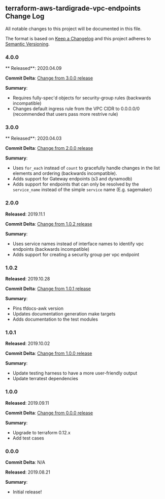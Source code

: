 ## terraform-aws-tardigrade-vpc-endpoints Change Log

All notable changes to this project will be documented in this file.

The format is based on [Keep a Changelog](http://keepachangelog.com/) and this project adheres to [Semantic Versioning](http://semver.org/).

### 4.0.0

** Released**: 2020.04.09

**Commit Delta**: [Change from 3.0.0 release](https://github.com/plus3it/terraform-aws-tardigrade-vpc-endpoints/compare/3.0.0...4.0.0)

**Summary**:

*   Requires fully-spec'd objects for security-group rules (backwards incompatible)
*   Changes default ingress rule from the VPC CIDR to 0.0.0.0/0 (recommended that users pass more restrive rule)

### 3.0.0

** Released**: 2020.04.03

**Commit Delta**: [Change from 2.0.0 release](https://github.com/plus3it/terraform-aws-tardigrade-vpc-endpoints/compare/2.0.0...3.0.0)

**Summary**:

*   Uses `for_each` instead of `count` to gracefully handle changes in the list elements and ordering (backwards incompatible).
*   Adds support for Gateway endpoints (s3 and dynamodb)
*   Adds support for endpoints that can only be resolved by the `service_name` instead of the simple `service` name (E.g. sagemaker)

### 2.0.0

**Released**: 2019.11.1

**Commit Delta**: [Change from 1.0.2 release](https://github.com/plus3it/terraform-aws-tardigrade-vpc-endpoints/compare/1.0.2...2.0.0)

**Summary**:

*   Uses service names instead of interface names to identify vpc endpoints (backwards incompatible)
*   Adds support for creating a security group per vpc endpoint

### 1.0.2

**Released**: 2019.10.28

**Commit Delta**: [Change from 1.0.1 release](https://github.com/plus3it/terraform-aws-tardigrade-vpc-endpoints/compare/1.0.1...1.0.2)

**Summary**:

*   Pins tfdocs-awk version
*   Updates documentation generation make targets
*   Adds documentation to the test modules

### 1.0.1

**Released**: 2019.10.02

**Commit Delta**: [Change from 1.0.0 release](https://github.com/plus3it/terraform-aws-tardigrade-vpc-endpoints/compare/1.0.0...1.0.1)

**Summary**:

*   Update testing harness to have a more user-friendly output
*   Update terratest dependencies

### 1.0.0

**Released**: 2019.09.11

**Commit Delta**: [Change from 0.0.0 release](https://github.com/plus3it/terraform-aws-tardigrade-vpc-endpoints/compare/0.0.0...1.0.0)

**Summary**:

*   Upgrade to terraform 0.12.x
*   Add test cases

### 0.0.0

**Commit Delta**: N/A

**Released**: 2019.08.21

**Summary**:

*   Initial release!
